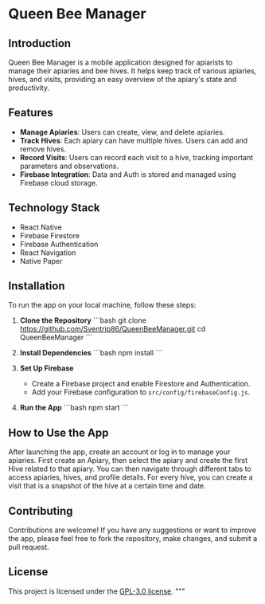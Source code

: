 # Queen Bee Manager

## Introduction
Queen Bee Manager is a mobile application designed for apiarists to manage their apiaries and bee hives. It helps keep track of various apiaries, hives, and visits, providing an easy overview of the apiary's state and productivity.

## Features
- **Manage Apiaries**: Users can create, view, and delete apiaries.
- **Track Hives**: Each apiary can have multiple hives. Users can add and remove hives.
- **Record Visits**: Users can record each visit to a hive, tracking important parameters and observations.
- **Firebase Integration**: Data and Auth is stored and managed using Firebase cloud storage.

## Technology Stack
- React Native
- Firebase Firestore
- Firebase Authentication
- React Navigation
- Native Paper

## Installation
To run the app on your local machine, follow these steps:

1. **Clone the Repository**
   \```bash
   git clone https://github.com/Sventrip86/QueenBeeManager.git
   cd QueenBeeManager
   \```

2. **Install Dependencies**
   \```bash
   npm install
   \```

3. **Set Up Firebase**
   - Create a Firebase project and enable Firestore and Authentication.
   - Add your Firebase configuration to `src/config/firebaseConfig.js`.

4. **Run the App**
   \```bash
   npm start
   \```

## How to Use the App
After launching the app, create an account or log in to manage your apiaries. First create an Apiary, then select the apiary and create the first Hive related to that apiary. You can then navigate through different tabs to access apiaries, hives, and profile details. For every hive, you can create a visit that is a snapshot of the hive at a certain time and date.

## Contributing
Contributions are welcome! If you have any suggestions or want to improve the app, please feel free to fork the repository, make changes, and submit a pull request.

## License
This project is licensed under the [GPL-3.0 license](LICENSE).
"""



